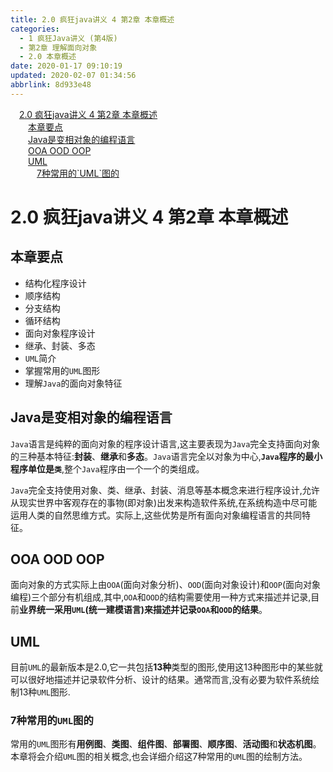 ```yaml
---
title: 2.0 疯狂java讲义 4 第2章 本章概述
categories: 
  - 1 疯狂Java讲义 (第4版)
  - 第2章 理解面向对象
  - 2.0 本章概述
date: 2020-01-17 09:10:19
updated: 2020-02-07 01:34:56
abbrlink: 8d933e48
---
```

<div id='my_toc'><a href="/JavaReadingNotes/8d933e48/#2-0-疯狂java讲义-4-第2章-本章概述" class="header_1">2.0 疯狂java讲义 4 第2章 本章概述</a>&nbsp;<br><a href="/JavaReadingNotes/8d933e48/#本章要点" class="header_2">本章要点</a>&nbsp;<br><a href="/JavaReadingNotes/8d933e48/#Java是变相对象的编程语言" class="header_2">Java是变相对象的编程语言</a>&nbsp;<br><a href="/JavaReadingNotes/8d933e48/#OOA-OOD-OOP" class="header_2">OOA OOD OOP</a>&nbsp;<br><a href="/JavaReadingNotes/8d933e48/#UML" class="header_2">UML</a>&nbsp;<br><a href="/JavaReadingNotes/8d933e48/#7种常用的-UML-图的" class="header_3">7种常用的`UML`图的</a>&nbsp;<br></div>
<style>.header_1{margin-left: 1em;}.header_2{margin-left: 2em;}.header_3{margin-left: 3em;}.header_4{margin-left: 4em;}.header_5{margin-left: 5em;}.header_6{margin-left: 6em;}</style>
<!--more-->
<script>if (navigator.platform.search('arm')==-1){document.getElementById('my_toc').style.display = 'none';}var e,p = document.getElementsByTagName('p');while (p.length>0) {e = p[0];e.parentElement.removeChild(e);}</script>

<!--end-->
# 2.0 疯狂java讲义 4 第2章 本章概述
## 本章要点
- 结构化程序设计
- 顺序结构
- 分支结构
- 循环结构
- 面向对象程序设计
- 继承、封装、多态
- `UML`简介
- 掌握常用的`UML`图形
- 理解`Java`的面向对象特征

## Java是变相对象的编程语言
`Java`语言是纯粹的面向对象的程序设计语言,这主要表现为`Java`完全支持面向对象的三种基本特征:**封装**、**继承**和**多态**。`Java`语言完全以对象为中心,**`Java`程序的最小程序单位是`类`**,整个`Java`程序由一个一个的类组成。

`Java`完全支持使用对象、类、继承、封装、消息等基本概念来进行程序设计,允许从现实世界中客观存在的事物(即对象)出发来构造软件系统,在系统构造中尽可能运用人类的自然思维方式。实际上,这些优势是所有面向对象编程语言的共同特征。
## OOA OOD OOP
面向对象的方式实际上由`OOA`(面向对象分析)、`OOD`(面向对象设计)和`OOP`(面向对象编程)三个部分有机组成,其中,`OOA`和`OOD`的结构需要使用一种方式来描述并记录,目前**业界统一采用`UML`(统一建模语言)来描述并记录`OOA`和`OOD`的结果**。
## UML
目前`UML`的最新版本是2.0,它一共包括**13种**类型的图形,使用这13种图形中的某些就可以很好地描述并记录软件分析、设计的结果。通常而言,没有必要为软件系统绘制13种`UML`图形.
### 7种常用的`UML`图的
常用的`UML`图形有**用例图**、**类图**、**组件图**、**部署图**、**顺序图**、**活动图**和**状态机图**。本章将会介绍`UML`图的相关概念,也会详细介绍这7种常用的`UML`图的绘制方法。
